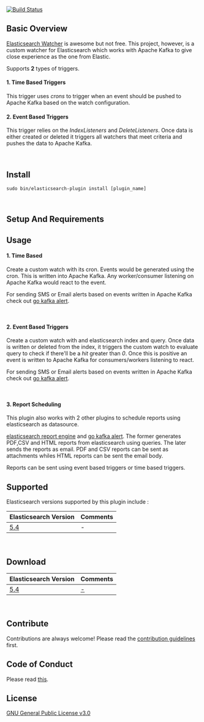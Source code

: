 [![Build Status](https://travis-ci.org/malike/elasticsearch-kafka-watch.svg?branch=master)](https://travis-ci.org/malike/elasticsearch-kafka-watch)

## Basic Overview

[Elasticsearch Watcher](https://www.elastic.co/products/x-pack/alerting) is awesome but not free.
This project, however, is a custom watcher for Elasticsearch which works with Apache Kafka to give close experience as the one from Elastic.

Supports **2** types of triggers.

#### 1. Time Based Triggers

This trigger uses *crons* to trigger when an event should be pushed to Apache Kafka based on the watch configuration.
<br>

#### 2. Event Based Triggers

This trigger relies on the _IndexListeners_ and _DeleteListeners_. Once data is either created or deleted it triggers all watchers
that meet criteria and pushes the data to Apache Kafka.

<br>

## Install

``sudo bin/elasticsearch-plugin install [plugin_name] ``

<br>


## Setup And Requirements


## Usage

#### 1. Time Based
 Create a custom watch with its cron. Events would be generated using the cron.
 This is written into Apache Kafka. Any worker/consumer listening on Apache Kafka would react to the event.

 For sending SMS or Email alerts based on events written in Apache Kafka  check out [go kafka alert](https://malike.github.io/go-kafka-alert).

<br>

#### 2. Event Based Triggers

Create a custom watch with and elasticsearch index and query. Once data is written or deleted from the index, it triggers the custom watch to evaluate query
to check if there'll be a _hit_ greater than *0*.
Once this is positive an event is written to Apache Kafka for consumers/workers listening to react.

For sending SMS or Email alerts based on events written in Apache Kafka  check out [go kafka alert](https://malike.github.io/go-kafka-alert).

<br>

#### 3. Report Scheduling

This plugin also works with 2 other plugins to schedule reports using elasticsearch as datasource.

[elasticsearch report engine](https://malike.github.io/elasticsearch-report-engine) and [go kafka alert](https://malike.github.io/go-kafka-alert). The former generates PDF,CSV and HTML reports from elasticsearch using queries.
The later sends the reports as email. PDF and CSV reports can be sent as attachments whiles HTML reports can be sent the email body.

Reports can be sent using event based triggers or time based triggers.

## Supported

Elasticsearch versions supported by this plugin include :

| Elasticsearch Version | Comments |
| --------------------- | -------- |
| [5.4](https://artifacts.elastic.co/downloads/elasticsearch/elasticsearch-5.4.0.zip)               | -   |

<p>&nbsp;</p>

## Download

| Elasticsearch Version | Comments |
| --------------------- | -------- |
| [5.4](https://artifacts.elastic.co/downloads/elasticsearch/elasticsearch-5.4.0.zip)               | [-]()  |

<p>&nbsp;</p>

## Contribute

Contributions are always welcome!
Please read the [contribution guidelines](CONTRIBUTING.md) first.

## Code of Conduct

Please read [this](CODE_OF_CONDUCT.md).

## License

[GNU General Public License v3.0](https://github.com/malike/elasticsearch-kafka-watch/blob/master/LICENSE)








